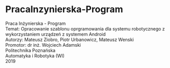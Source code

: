# PracaInzynierska-Program
Praca Inżynierska - Program  
Temat: Opracowanie szablonu oprgramowania dla systemu robotycznego z wykorzystaniem urządzeń z systemem Android  
Autorzy: Mateusz Ziobro, Piotr Urbanowicz, Mateusz Wenski  
Promotor: dr inż. Wojciech Adamski  
Politechnika Poznańska  
Automatyka i Robotyka (WI)  
2019  

